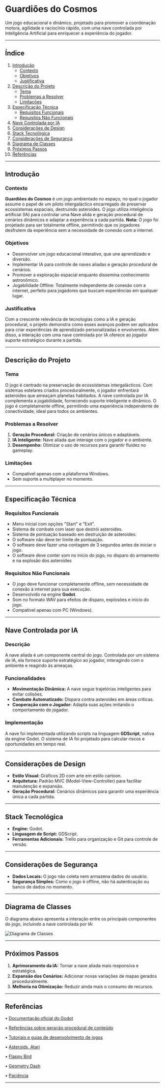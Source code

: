 # **Guardiões do Cosmos**

Um jogo educacional e dinâmico, projetado para promover a coordenação motora, agilidade e raciocínio rápido, com uma nave controlada por Inteligência Artificial para enriquecer a experiência do jogador.

---

## **Índice**

1. [Introdução](#introdução)
   - [Contexto](#contexto)
   - [Objetivos](#objetivos)
   - [Justificativa](#justificativa)
2. [Descrição do Projeto](#descrição-do-projeto)
   - [Tema](#tema)
   - [Problemas a Resolver](#problemas-a-resolver)
   - [Limitações](#limitações)
3. [Especificação Técnica](#especificação-técnica)
   - [Requisitos Funcionais](#requisitos-funcionais)
   - [Requisitos Não Funcionais](#requisitos-não-funcionais)
4. [Nave Controlada por IA](#nave-controlada-por-ia)
5. [Considerações de Design](#considerações-de-design)
6. [Stack Tecnológica](#stack-tecnológica)
7. [Considerações de Segurança](#considerações-de-segurança)
8. [Diagrama de Classes](#diagrama-de-classes)
9. [Próximos Passos](#próximos-passos)
10. [Referências](#referências)

---

## **Introdução**

### **Contexto**

**Guardiões do Cosmos** é um jogo ambientado no espaço, no qual o jogador assume o papel de um piloto intergaláctico encarregado de preservar ecossistemas espaciais, destruindo asteroides. O jogo utiliza inteligência artificial (IA) para controlar uma Nave alida e geração procedural de cenários dinâmicos e adaptar a experiência a cada partida.
**Nota:** O jogo foi projetado para ser totalmente offline, permitindo que os jogadores desfrutem da experiência sem a necessidade de conexão com a internet.

### **Objetivos**

- Desenvolver um jogo educacional interativo, que une aprendizado e diversão.
- Implementar IA para controle de naves aliadas e geração procedural de cenários.
- Promover a exploração espacial enquanto dissemina conhecimento astronômico.
- Jogabilidade Offline: Totalmente independente de conexão com a internet, perfeito para jogadores que buscam experiências em qualquer lugar.

### **Justificativa**

Com a crescente relevância de tecnologias como a IA e geração procedural, o projeto demonstra como esses avanços podem ser aplicados para criar experiências de aprendizado personalizadas e envolventes. Além disso, a interação com uma nave controlada por IA oferece ao jogador suporte estratégico durante a partida.

---

## **Descrição do Projeto**

### **Tema**

O jogo é centrado na preservação de ecossistemas intergalácticos. Com sistemas estelares criados proceduralmente, o jogador enfrentará asteroides que ameaçam planetas habitados. A nave controlada por IA complementa a jogabilidade, fornecendo suporte inteligente e dinâmico.
O jogo é completamente offline, permitindo uma experiência independente de conectividade, ideal para todos os ambientes.


### **Problemas a Resolver**

1. **Geração Procedural:** Criação de cenários únicos e adaptáveis.
2. **IA Inteligente:** Nave aliada que interage com o jogador e o ambiente.
3. **Desempenho:** Otimizar o uso de recursos para garantir fluidez no gameplay.

### **Limitações**

- Compatível apenas com a plataforma Windows.
- Sem suporte a multiplayer no momento.

---

## **Especificação Técnica**

### **Requisitos Funcionais**

- Menu inicial com opções "Start" e "Exit".
- Sistema de combate com laser que destrói asteroides.
- Sistema de pontuação baseado em destruição de asteroides.
- O software não deve ter limite de pontuação.
- O software deve fazer uma contagem de 3 segundos antes de iniciar o jogo.
- O software deve conter som no início do jogo, no disparo do armamento e na explosão dos asteroides

### **Requisitos Não Funcionais**

- O jogo deve funcionar completamente offline, sem necessidade de conexão à internet para sua execução.
- Desenvolvido na engine **Godot**.
- Som no formato WAV para efeitos de disparo, explosões e início do jogo.
- Compatível apenas com PC (Windows).

---

## **Nave Controlada por IA**

### **Descrição**
A nave aliada é um componente central do jogo. Controlada por um sistema de IA, ela fornece suporte estratégico ao jogador, interagindo com o ambiente e reagindo às ameaças.

### **Funcionalidades**
- **Movimentação Dinâmica:** A nave segue trajetórias inteligentes para evitar colisões.
- **Combate Automatizado:** Dispara contra asteroides em áreas críticas.
- **Cooperação com o Jogador:** Adapta suas ações imitando o comportamento do jogador.

### **Implementação**
A nave foi implementada utilizando scripts na linguagem **GDScript**, nativa da engine Godot. O sistema de IA foi projetado para calcular riscos e oportunidades em tempo real.

---

## **Considerações de Design**

- **Estilo Visual:** Gráficos 2D com arte em estilo cartoon.
- **Arquitetura:** Padrão MVC (Model-View-Controller) para facilitar manutenção e expansão.
- **Geração Procedural:** Cenários dinâmicos para garantir uma experiência única a cada partida.

---

## **Stack Tecnológica**

- **Engine:** Godot.
- **Linguagem de Script:** GDScript.
- **Ferramentas Adicionais:** Trello para organização e Git para controle de versão.

---

## **Considerações de Segurança**

- **Dados Locais:** O jogo não coleta nem armazena dados do usuário.
- **Segurança Simples:** Como o jogo é offline, não há autenticação ou banco de dados no momento.

---

## **Diagrama de Classes**

O diagrama abaixo apresenta a interação entre os principais componentes do jogo, incluindo a nave controlada por IA:

![Diagrama de Classes](Diagrama)

---

## **Próximos Passos**

1. **Aprimoramento da IA:** Tornar a nave aliada mais responsiva e estratégica.
2. **Expansão dos Cenários:** Adicionar novas variações de mapas gerados proceduralmente.
3. **Melhoria na Otimização:** Reduzir ainda mais o consumo de recursos.

---

## **Referências**

•	[Documentação oficial do Godot](https://docs.godotengine.org/en/stable/)

•	[Referências sobre geração procedural de conteúdo](http://pcg.wikidot.com/)

•	[Tutoriais e guias de desenvolvimento de jogos](https://gamedev.stackexchange.com/)

•	[Asteroids, Atari](https://www.atari2600.com.br/Atari/Roms/01Zx/Asteroids)

•	[Flappy Bird](https://pt.wikipedia.org/wiki/Flappy_Bird)

•	[Geometry Dash](https://geometrydashlitepc.io/)

•  [Paciência](https://pt.wikipedia.org/wiki/Paci%C3%AAncia_(jogo))

---
